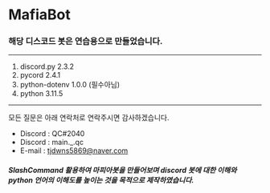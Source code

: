 # MafiaBot

### 해당 디스코드 봇은 연습용으로 만들었습니다.

* * *

1. discord.py 2.3.2
2. pycord 2.4.1
3. python-dotenv 1.0.0 (필수아님)
4. python 3.11.5

* * *

모든 질문은 아래 연락처로 연락주시면 감사하겠습니다.
+ Discord : QC#2040
+ Discord : main._.qc
+ E-mail : tjdwns5869@naver.com

##### SlashCommand 활용하여 마피아봇을 만들어보며 discord 봇에 대한 이해와 python 언어의 이해도를 높이는 것을 목적으로 제작하였습니다.
